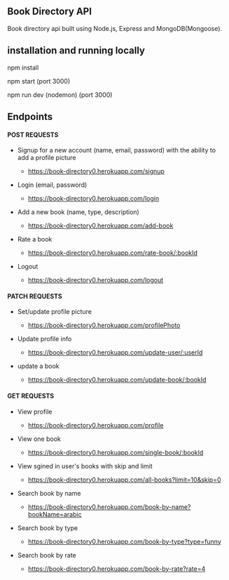 <h2>Book Directory API</h2>

Book directory api built using Node.js, Express and MongoDB(Mongoose).

<h2>installation and running locally</h2>

npm install


npm start (port 3000)

npm run dev (nodemon) (port 3000)


<h2>Endpoints</h2>

<h4>POST REQUESTS</h4>

- Signup for a new account (name, email, password) with the ability to add a profile picture 
  - https://book-directory0.herokuapp.com/signup
  
- Login (email, password)
  - https://book-directory0.herokuapp.com/login

- Add a new book (name, type, description)
  - https://book-directory0.herokuapp.com/add-book
  
- Rate a book
  - https://book-directory0.herokuapp.com/rate-book/:bookId
  
- Logout
  - https://book-directory0.herokuapp.com/logout
  
<h4>PATCH REQUESTS</h4>

- Set/update profile picture
  - https://book-directory0.herokuapp.com/profilePhoto

- Update profile info
  - https://book-directory0.herokuapp.com/update-user/:userId

- update a book 
  - https://book-directory0.herokuapp.com/update-book/:bookId
  
<h4>GET REQUESTS</h4>

- View profile
  - https://book-directory0.herokuapp.com/profile

- View one book
  - https://book-directory0.herokuapp.com/single-book/:bookId
  
- View sgined in user's books with skip and limit
  - https://book-directory0.herokuapp.com/all-books?limit=10&skip=0

- Search book by name
  - https://book-directory0.herokuapp.com/book-by-name?bookName=arabic

- Search book by type
  - https://book-directory0.herokuapp.com/book-by-type?type=funny
  
- Search book by rate 
  - https://book-directory0.herokuapp.com/book-by-rate?rate=4



